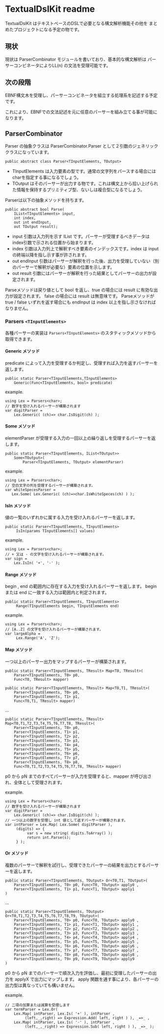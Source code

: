 ﻿TextualDslKit readme
=================================================================

TextualDslKit はテキストベースのDSLで必要となる構文解析機能その他を
まとめたプロジェクトになる予定の物です。

現状
-----

現状は ParserCombinator モジュールを書いており、基本的な構文解析は
パーサーコンビネータによりLL(n) の文法を受理可能です。

次の段階
-----

EBNF構文木を受理し、パーサーコンビネータを組立する処理系を記述する予定
です。

これにより、EBNFでの文法記述を元に任意のパーサーを組み立てる事が可能に
なります。

ParserCombinator
-----

Parser の抽象クラスは ParserCombinator.Parser として２引数のジェネリック
クラスになっています。

    public abstract class Parser<TInputElements, TOutput>

- TInputElements は入力要素の型です。通常の文字列をパースする場合にはcharを指定する事になるでしょう。
- TOutput はそのパーサーが出力する物です。これは構文上から拾い上げられた情報を保持するプリミティブ型、ないしは複合型になるでしょう。

Parserは以下の抽象メソッドを持ちます。

    public abstract bool Parse(
        IList<TInputElements> input, 
        int index, 
        out int endInput, 
        out TOutput result);

- input 引数は入力列を示す IList です。パーサーが受理するべきデータは index引数で示される位置から始まります。
- index 引数は入力列上で解釈すべき要素のインデックスです。index は input の終端以降を指し示す事が許されます。
- out endInput 引数はパーサーが解釈を行った後、出力を受理していない（別のパーサーで解釈が必要な）要素の位置を示します。
- out result 引数にはパーサーが解釈を行った結果としてパーサーの出力が設定されます。

Parseメソッドは戻り値として bool を返し、true の場合には result に有効な出力が設定されます。 false の場合には result は無意味です。
Parseメソッドが true / false いずれを返す場合にも endInput は index 以上を指し示さなければなりません。

### Parsers `<TInputElements>`

各種パーサーの実装は `Parsers<TInputElements>` のスタティックメソッドから取得できます。

#### Generic メソッド

predicate によって入力を受理するか判定し、受理すれば入力を返すパーサーを返します。

    public static Parser<TInputElements,TInputElements> 
        Generic(Func<TInputElements, bool> predicate)

example.

    using Lex = Parsers<char>;
    // 数字を受け入れるパーサーが構築されます
    var digitParser =
        Lex.Generic( (ch)=> char.IsDigit(ch) ); 

#### Some メソッド

elementParser が受理する入力の一回以上の繰り返しを受理するパーサーを返します。

    public static Parser<TInputElements, IList<TOutput>> 
        Some<TOutput>(
            Parser<TInputElements, TOutput> elementParser)

example.

    using Lex = Parsers<char>;
    // 空白文字の列を受理するパーサーが構築されます。
    var whiteSpecesParser =
       Lex.Some( Lex.Generic( (ch)=>char.IsWhiteSpeces(ch) ) );

#### IsIn メソッド

値の一覧のいずれかに属する入力を受け入れるパーサーを返します。

    public static Parser<TInputElements, TInputElements>
         IsIn(params TInputElements[] values)

example.

    using Lex = Parsers<char>;
    // + 又は - の文字を受け入れるパーサーが構築されます。
    var sign =
        Lex.IsIn( '+', '-' );

#### Range メソッド

begin , end の範囲内に存在する入力を受け入れるパーサーを返します。
begin または end に一致する入力は範囲内と判定されます。

    public static Parser<TInputElements, TInputElements> 
         Range(TInputElements begin, TInputElements end)

example.

    using Lex = Parsers<char>;
    // [A..Z] の文字を受け入れるパーサーが構築されます。
    var largeAlpha =
         Lex.Range('A', 'Z');

#### Map メソッド

一つ以上のパーサー出力をマップするパーサーが構築されます。

    public static Parser<TInputElements, TResult> Map<T0, TResult>(
        Parser<TInputElements, T0> p0, 
        Func<T0, TResult> mapper)

    public static Parser<TInputElements, TResult> Map<T0,T1, TResult>(
        Parser<TInputElements, T0> p0, 
        Parser<TInputElements, T1> p1, 
        Func<T0,T1, TResult> mapper)

 ...

    public static Parser<TInputElements, TResult> Map<T0,T1,T2,T3,T4,T5,T6,T7,T8, TResult>(
        Parser<TInputElements, T0> p0, 
        Parser<TInputElements, T1> p1, 
        Parser<TInputElements, T2> p2, 
        Parser<TInputElements, T3> p3, 
        Parser<TInputElements, T4> p4, 
        Parser<TInputElements, T5> p5, 
        Parser<TInputElements, T6> p6, 
        Parser<TInputElements, T7> p7, 
        Parser<TInputElements, T8> p8, 
        Func<T0,T1,T2,T3,T4,T5,T6,T7,T8, TResult> mapper)

p0 から pN までのすべてパーサーが入力を受理すると、mapper が呼び出され、全体として受理されます。

example.

	using Lex = Parsers<char>;
    // 数字を受け入れるパーサーが構築されます
    var digitParser =
        Lex.Generic( (ch)=> char.IsDigit(ch) ); 
    // 一つ以上の数字を受理し int 値として返すパーサーが構築されます。
    var intParser = Lex.Map( Lex.Some( digitParser ),
         (digits) => { 
              var s = new string( digits.ToArray() );
              return int.Parse(s);
         } );

#### Or メソッド

複数のパーサーで解釈を試行し、受理できたパーサーの結果を出力とするパーサーを返します。

    public static Parser<TInputElements, TOutput> Or<T0,T1, TOutput>(
        Parser<TInputElements, T0> p0, Func<T0, TOutput> apply0 , 
        Parser<TInputElements, T1> p1, Func<T1, TOutput> apply1  
	)

 ...

    public static Parser<TInputElements, TOutput> Or<T0,T1,T2,T3,T4,T5,T6,T7,T8,T9, TOutput>(
        Parser<TInputElements, T0> p0, Func<T0, TOutput> apply0 , 
        Parser<TInputElements, T1> p1, Func<T1, TOutput> apply1 , 
        Parser<TInputElements, T2> p2, Func<T2, TOutput> apply2 , 
        Parser<TInputElements, T3> p3, Func<T3, TOutput> apply3 , 
        Parser<TInputElements, T4> p4, Func<T4, TOutput> apply4 , 
        Parser<TInputElements, T5> p5, Func<T5, TOutput> apply5 , 
        Parser<TInputElements, T6> p6, Func<T6, TOutput> apply6 , 
        Parser<TInputElements, T7> p7, Func<T7, TOutput> apply7 , 
        Parser<TInputElements, T8> p8, Func<T8, TOutput> apply8 , 
        Parser<TInputElements, T9> p9, Func<T9, TOutput> apply9  
    )

p0 から pN までのパーサーで順次入力を評価し、最初に受理したパーサーの出力を applyX で出力にマップします。
apply 関数を通す事により、各パーサーの出力型は異なっていても構いません。

example.

    // 二項の加算または減算を受理します
    var termParser = Lex.Or(
        Lex.Map( intParser, Lex.Is( '+' ), intParser ,
             (left,_,right) => Expression.Add( left, right ) ), _=>_ ,
        Lex.Map( intParser, Lex.Is( '-' ), intParser ,
             (left,_,_right) => Expression.Sub( left, right ) ), _=>_ );

